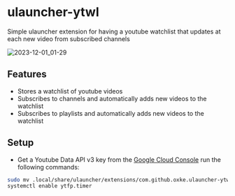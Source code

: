 # ulauncher-ytwl
Simple ulauncher extension for having a youtube watchlist that updates at each new video from subscribed channels

![2023-12-01\_01-29](https://github.com/Oxke/ulauncher-ytwl/assets/40807290/68f126bf-f83e-4893-b2a1-b67d8fca4157)

## Features
- Stores a watchlist of youtube videos
- Subscribes to channels and automatically adds new videos to the watchlist
- Subscribes to playlists and automatically adds new videos to the watchlist

## Setup
- Get a Youtube Data API v3 key from the [Google Cloud Console](https://console.cloud.google.com/apis/credentials)
run the following commands:

```bash
sudo mv .local/share/ulauncher/extensions/com.github.oxke.ulauncher-ytwl/ytfp.* /etc/systemd/system/
systemctl enable ytfp.timer
```
